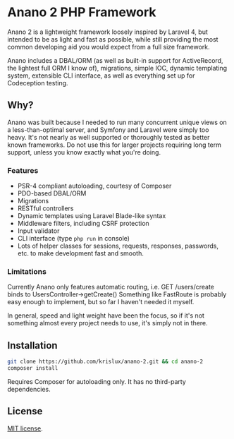 # Anano 2 PHP Framework

Anano 2 is a lightweight framework loosely inspired by Laravel 4, but intended to be as light and fast as possible, while still providing the most common developing aid you would expect from a full size framework.

Anano includes a DBAL/ORM (as well as built-in support for ActiveRecord, the lightest full ORM I know of), migrations, simple IOC, dynamic templating system, extensible CLI interface, as well as everything set up for Codeception testing.

## Why?

Anano was built because I needed to run many concurrent unique views on a less-than-optimal server, and Symfony and Laravel were simply too heavy. It's not nearly as well supported or thoroughly tested as better known frameworks. Do not use this for larger projects requiring long term support, unless you know exactly what you're doing.

### Features

- PSR-4 compliant autoloading, courtesy of Composer
- PDO-based DBAL/ORM
- Migrations
- RESTful controllers
- Dynamic templates using Laravel Blade-like syntax
- Middleware filters, including CSRF protection
- Input validator
- CLI interface (type `php run` in console)
- Lots of helper classes for sessions, requests, responses, passwords, etc. to make development fast and smooth.

### Limitations

Currently Anano only features automatic routing, i.e. GET /users/create binds to UsersController->getCreate()
Something like FastRoute is probably easy enough to implement, but so far I haven't needed it myself.

In general, speed and light weight have been the focus, so if it's not something almost every project needs to use, it's simply not in there.

## Installation

```bash
git clone https://github.com/krislux/anano-2.git && cd anano-2
composer install
```

Requires Composer for autoloading only. It has no third-party dependencies.

## License

[MIT license](http://opensource.org/licenses/MIT).
